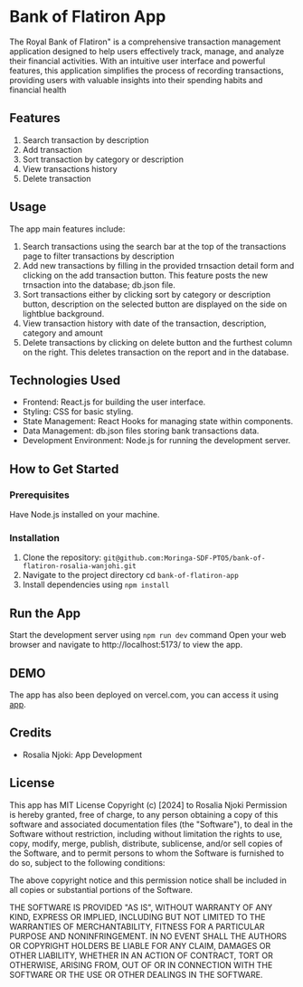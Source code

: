 # Bank of Flatiron App
The Royal Bank of Flatiron" is a comprehensive transaction management application designed to help users effectively track, manage, and analyze their financial activities. With an intuitive user interface and powerful features, this application simplifies the process of recording transactions, providing users with valuable insights into their spending habits and financial health

 ## Features 
 1. Search transaction by description 
 2. Add transaction 
 3. Sort transaction by category or description
 4. View transactions history
 5. Delete transaction

## Usage
The app main features include: 
1. Search transactions using the search bar at the top of the transactions page to filter transactions by description
2. Add new transactions by filling in the provided trnsaction detail form and clicking on the add transaction button. This feature posts the new trnsaction into the database; db.json file.
3. Sort transactions either by clicking sort by category or description button, description on the selected button are displayed on the side on lightblue background.
4. View transaction history with date of the transaction, description, category and amount
5. Delete transactions by clicking on delete button and the furthest column on the right. This deletes transaction on the report and in the database.

## Technologies Used
- Frontend: React.js for building the user interface.
- Styling: CSS for basic styling.
- State Management: React Hooks for managing state within components.
- Data Management: db.json files storing bank transactions data.
- Development Environment: Node.js for running the development server.

## How to Get Started
### Prerequisites
Have Node.js installed on your machine.

### Installation
1. Clone the repository: ```git@github.com:Moringa-SDF-PTO5/bank-of-flatiron-rosalia-wanjohi.git```
2. Navigate to the project directory cd ```bank-of-flatiron-app```
3. Install dependencies using ```npm install```

## Run the App
Start the development server using ```npm run dev``` command 
Open your web browser and navigate to http://localhost:5173/ to view the app.

## DEMO
The app has also been deployed on vercel.com, you can access it using [app](https://bank-of-flatiron-rosalia-wanjohi.vercel.app/).

## Credits 
 - Rosalia Njoki: App Development

## License
This app has MIT License Copyright (c) [2024] to Rosalia Njoki 
Permission is hereby granted, free of charge, to any person obtaining a copy
of this software and associated documentation files (the "Software"), to deal
in the Software without restriction, including without limitation the rights
to use, copy, modify, merge, publish, distribute, sublicense, and/or sell
copies of the Software, and to permit persons to whom the Software is
furnished to do so, subject to the following conditions:

The above copyright notice and this permission notice shall be included in all
copies or substantial portions of the Software.

THE SOFTWARE IS PROVIDED "AS IS", WITHOUT WARRANTY OF ANY KIND, EXPRESS OR
IMPLIED, INCLUDING BUT NOT LIMITED TO THE WARRANTIES OF MERCHANTABILITY,
FITNESS FOR A PARTICULAR PURPOSE AND NONINFRINGEMENT. IN NO EVENT SHALL THE
AUTHORS OR COPYRIGHT HOLDERS BE LIABLE FOR ANY CLAIM, DAMAGES OR OTHER
LIABILITY, WHETHER IN AN ACTION OF CONTRACT, TORT OR OTHERWISE, ARISING FROM,
OUT OF OR IN CONNECTION WITH THE SOFTWARE OR THE USE OR OTHER DEALINGS IN THE
SOFTWARE.
